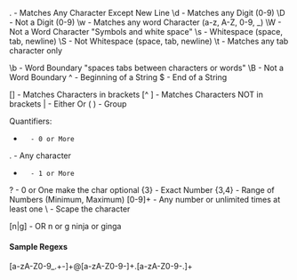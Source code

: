 
.       - Matches Any Character Except New Line
\d      - Matches any Digit (0-9)
\D      - Not a Digit (0-9)
\w      - Matches any word Character (a-z, A-Z, 0-9, _)
\W      - Not a Word Character "Symbols and white space"
\s      - Whitespace (space, tab, newline)
\S      - Not Whitespace (space, tab, newline)
\t      - Matches any tab character only

\b      - Word Boundary "spaces tabs between characters or words"
\B      - Not a Word Boundary
^       - Beginning of a String
$       - End of a String

[]      - Matches Characters in brackets
[^ ]    - Matches Characters NOT in brackets
|       - Either Or
( )     - Group

Quantifiers:
*       - 0 or More
.       - Any character
+       - 1 or More
?       - 0 or One make the char optional
{3}     - Exact Number
{3,4}   - Range of Numbers (Minimum, Maximum)
[0-9]+  - Any number or unlimited times at least one
\       - Scape the character

[n|g]   - OR n or g ninja or ginga


#### Sample Regexs ####

[a-zA-Z0-9_.+-]+@[a-zA-Z0-9-]+\.[a-zA-Z0-9-.]+
